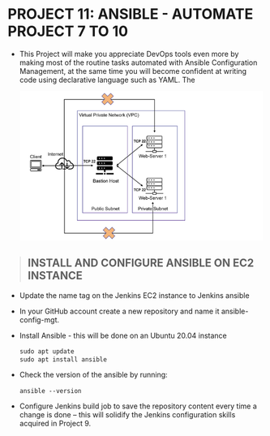 # PROJECT 11: ANSIBLE - AUTOMATE PROJECT 7 TO 10

- This Project will make you appreciate DevOps tools even more by making most of the routine tasks automated with Ansible Configuration Management, at the same time you will become confident at writing code using declarative language such as YAML. The

  ![design](images/project-11/archi.png)

> ## INSTALL AND CONFIGURE ANSIBLE ON EC2 INSTANCE

- Update the name tag on the Jenkins EC2 instance to Jenkins ansible

- In your GitHub account create a new repository and name it ansible-config-mgt.

- Install Ansible - this will be done on an Ubuntu 20.04 instance

  ```
  sudo apt update
  sudo apt install ansible
  ```

- Check the version of the ansible by running:

  `ansible --version`

- Configure Jenkins build job to save the repository content every time a change is done – this will solidify the Jenkins configuration skills acquired in Project 9.
